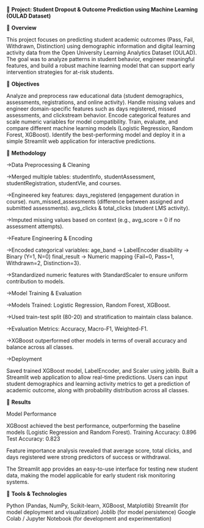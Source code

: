 📌 **Project: Student Dropout & Outcome Prediction using Machine Learning (OULAD Dataset)**

🔹 **Overview**

This project focuses on predicting student academic outcomes (Pass, Fail, Withdrawn, Distinction) using demographic information and digital learning activity data from the Open University Learning Analytics Dataset (OULAD).
The goal was to analyze patterns in student behavior, engineer meaningful features, and build a robust machine learning model that can support early intervention strategies for at-risk students.

🔹 **Objectives**

Analyze and preprocess raw educational data (student demographics, assessments, registrations, and online activity).
Handle missing values and engineer domain-specific features such as days registered, missed assessments, and clickstream behavior.
Encode categorical features and scale numeric variables for model compatibility.
Train, evaluate, and compare different machine learning models (Logistic Regression, Random Forest, XGBoost).
Identify the best-performing model and deploy it in a simple Streamlit web application for interactive predictions.

🔹 **Methodology**

->Data Preprocessing & Cleaning

->Merged multiple tables: studentInfo, studentAssessment, studentRegistration, studentVle, and courses.

->Engineered key features:
days_registered (engagement duration in course).
num_missed_assessments (difference between assigned and submitted assessments).
avg_clicks & total_clicks (student LMS activity).

->Imputed missing values based on context (e.g., avg_score = 0 if no assessment attempts).

->Feature Engineering & Encoding

->Encoded categorical variables:
age_band → LabelEncoder
disability → Binary (Y=1, N=0)
final_result → Numeric mapping {Fail=0, Pass=1, Withdrawn=2, Distinction=3}.

->Standardized numeric features with StandardScaler to ensure uniform contribution to models.

->Model Training & Evaluation

->Models Trained: Logistic Regression, Random Forest, XGBoost.

->Used train-test split (80-20) and stratification to maintain class balance.

->Evaluation Metrics: Accuracy, Macro-F1, Weighted-F1.

->XGBoost outperformed other models in terms of overall accuracy and balance across all classes.

->Deployment

Saved trained XGBoost model, LabelEncoder, and Scaler using joblib.
Built a Streamlit web application to allow real-time predictions.
Users can input student demographics and learning activity metrics to get a prediction of academic outcome, along with probability distribution across all classes.

🔹 **Results**

Model Performance

XGBoost achieved the best performance, outperforming the baseline models (Logistic Regression and Random Forest).
Training Accuracy: 0.896
Test Accuracy: 0.823

Feature importance analysis revealed that average score, total clicks, and days registered were strong predictors of success or withdrawal.

The Streamlit app provides an easy-to-use interface for testing new student data, making the model applicable for early student risk monitoring systems.

🔹 **Tools & Technologies**

Python (Pandas, NumPy, Scikit-learn, XGBoost, Matplotlib)
Streamlit (for model deployment and visualization)
Joblib (for model persistence)
Google Colab / Jupyter Notebook (for development and experimentation)
